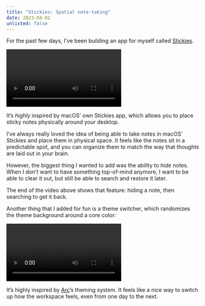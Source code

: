 ```yaml
---
title: "Stickies: Spatial note-taking"
date: 2023-04-02
unlisted: false
---
```


For the past few days, I’ve been building an app for myself called [Stickies](https://stickies.ben.page).

<video src="/posts/stickies/stickies.mp4" controls playsinline></video>

It’s _highly_ inspired by macOS’ own Stickies app, which allows you to place sticky notes physically around your desktop.

I’ve always really loved the idea of being able to take notes in macOS’ Stickies and place them in physical space. It feels like the notes sit in a predictable spot, and you can organize them to match the way that thoughts are laid out in your brain.

However, the biggest thing I wanted to add was the ability to _hide_ notes. When I don’t want to have something top-of-mind anymore, I want to be able to clear it out, but still be able to search and restore it later.

The end of the video above shows that feature: hiding a note, then searching to get it back.

Another thing that I added for fun is a theme switcher, which randomizes the theme background around a core color:

<video src="/posts/stickies/stickies_theme.mp4" controls playsinline></video>

It’s highly inspired by [Arc](https://arc.net)’s theming system. It feels like a nice way to switch up how the workspace feels, even from one day to the next.
